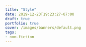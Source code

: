 ```yaml
---
title: "Style"
date: 2019-12-23T19:23:27-07:00
draft: true
portfolio: true
cover: /images/banners/default.png
tags:
- non-fiction
---
```

